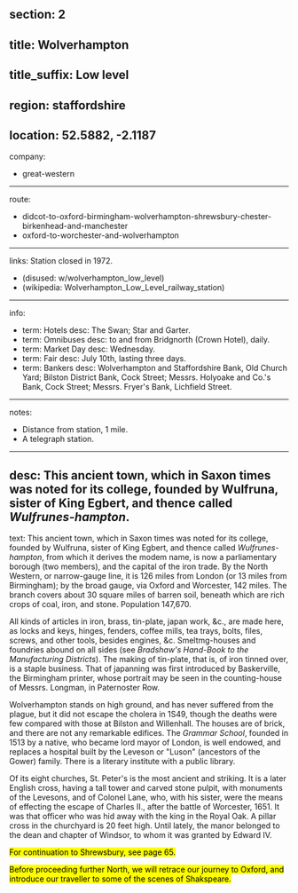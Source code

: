section: 2
----
title: Wolverhampton
----
title_suffix: Low level
----
region: staffordshire
----
location: 52.5882, -2.1187
----
company:
- great-western
----
route:
- didcot-to-oxford-birmingham-wolverhampton-shrewsbury-chester-birkenhead-and-manchester
- oxford-to-worchester-and-wolverhampton
----
links:
Station closed in 1972.
- (disused: w/wolverhampton_low_level)
- (wikipedia: Wolverhampton_Low_Level_railway_station)
----
info:
- term: Hotels
  desc: The Swan; Star and Garter.
- term: Omnibuses
  desc: to and from Bridgnorth (Crown Hotel), daily.
- term: Market Day
  desc: Wednesday.
- term: Fair
  desc: July 10th, lasting three days.
- term: Bankers
  desc: Wolverhampton and Staffordshire Bank, Old Church Yard; Bilston District Bank, Cock Street; Messrs. Holyoake and Co.'s Bank, Cock Street; Messrs. Fryer's Bank, Lichfield Street.
----
notes:
- Distance from station, 1 mile.
- A telegraph station.
----
desc: This ancient town, which in Saxon times was noted for its college, founded by Wulfruna, sister of King Egbert, and thence called *Wulfrunes-hampton*.
----
text: This ancient town, which in Saxon times was noted for its college, founded by Wulfruna, sister of King Egbert, and thence called *Wulfrunes-hampton*, from which it derives the modem name, is now a parliamentary borough (two members), and the capital of the iron trade. By the North Western, or narrow-gauge line, it is 126 miles from London (or 13 miles from Birmingham); by the broad gauge, via Oxford and Worcester, 142 miles. The branch covers about 30 square miles of barren soil, beneath which are rich crops of coal, iron, and stone. Population 147,670.

All kinds of articles in iron, brass, tin-plate, japan work, &c., are made here, as locks and keys, hinges, fenders, coffee mills, tea trays, bolts, files, screws, and other tools, besides engines, &c. Smeltmg-houses and foundries abound on all sides (see <cite>Bradshaw's Hand-Book to the Manufacturing Districts</cite>). The making of tin-plate, that is, of iron tinned over, is a staple business. That of japanning was first introduced by Baskerville, the Birmingham printer, whose portrait may be seen in the counting-house of Messrs. Longman, in Paternoster Row.

Wolverhampton stands on high ground, and has never suffered from the plague, but it did not escape the cholera in 1S49, though the deaths were few compared with those at Bilston and Willenhall. The houses are of brick, and there are not any remarkable edifices. The *Grammar School*, founded in 1513 by a native, who became lord mayor of London, is well endowed, and replaces a hospital built by the Leveson or "Luson" (ancestors of the Gower) family. There is a literary institute with a public library.

Of its eight churches, St. Peter's is the most ancient and striking. It is a later English cross, having a tall tower and carved stone pulpit, with monuments of the Levesons, and of Colonel Lane, who, with his sister, were the means of effecting the escape of Charles II., after the battle of Worcester, 1651. It was that officer who was hid away with the king in the Royal Oak. A pillar cross in the churchyard is 20 feet high. Until lately, the manor belonged to the dean and chapter of Windsor, to whom it was granted by Edward IV.

<mark>For continuation to Shrewsbury, see page 65.</mark>

<mark>Before proceeding further North, we will retrace our journey to Oxford, and introduce our traveller to some of the scenes of Shakspeare.</mark>
